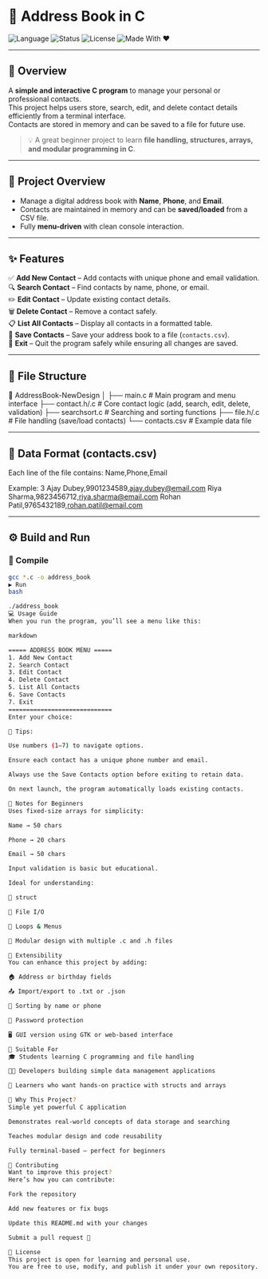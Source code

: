 # 📒 Address Book in C

![Language](https://img.shields.io/badge/Language-C-blue)
![Status](https://img.shields.io/badge/Project%20Type-Console%20App-brightgreen)
![License](https://img.shields.io/badge/License-Open%20Source-yellow)
![Made With ❤️](https://img.shields.io/badge/Made%20With-%E2%9D%A4-red)

---

## 🧠 Overview
A **simple and interactive C program** to manage your personal or professional contacts.  
This project helps users store, search, edit, and delete contact details efficiently from a terminal interface.  
Contacts are stored in memory and can be saved to a file for future use.  

> 💡 A great beginner project to learn **file handling, structures, arrays, and modular programming in C**.

---

## 🎯 Project Overview
- Manage a digital address book with **Name**, **Phone**, and **Email**.
- Contacts are maintained in memory and can be **saved/loaded** from a CSV file.
- Fully **menu-driven** with clean console interaction.

---

## ✨ Features
✅ **Add New Contact** – Add contacts with unique phone and email validation.  
🔍 **Search Contact** – Find contacts by name, phone, or email.  
✏️ **Edit Contact** – Update existing contact details.  
🗑️ **Delete Contact** – Remove a contact safely.  
📋 **List All Contacts** – Display all contacts in a formatted table.  
💾 **Save Contacts** – Save your address book to a file (`contacts.csv`).  
🚪 **Exit** – Quit the program safely while ensuring all changes are saved.  

---

## 🧩 File Structure
📁 AddressBook-NewDesign
│
├── main.c # Main program and menu interface
├── contact.h/.c # Core contact logic (add, search, edit, delete, validation)
├── searchsort.c # Searching and sorting functions
├── file.h/.c # File handling (save/load contacts)
└── contacts.csv # Example data file

---

## 🧱 Data Format (contacts.csv)
Each line of the file contains:
Name,Phone,Email

Example:
3
Ajay Dubey,9901234589,ajay.dubey@email.com
Riya Sharma,9823456712,riya.sharma@email.com
Rohan Patil,9765432189,rohan.patil@email.com


---

## ⚙️ Build and Run

### 🧮 Compile
```bash
gcc *.c -o address_book
▶️ Run
bash

./address_book
💻 Usage Guide
When you run the program, you’ll see a menu like this:

markdown

===== ADDRESS BOOK MENU =====
1. Add New Contact
2. Search Contact
3. Edit Contact
4. Delete Contact
5. List All Contacts
6. Save Contacts
7. Exit
=============================
Enter your choice:

🧾 Tips:

Use numbers (1–7) to navigate options.

Ensure each contact has a unique phone number and email.

Always use the Save Contacts option before exiting to retain data.

On next launch, the program automatically loads existing contacts.

🧠 Notes for Beginners
Uses fixed-size arrays for simplicity:

Name → 50 chars

Phone → 20 chars

Email → 50 chars

Input validation is basic but educational.

Ideal for understanding:

🧩 struct

💾 File I/O

🔄 Loops & Menus

📂 Modular design with multiple .c and .h files

🔧 Extensibility
You can enhance this project by adding:

🏠 Address or birthday fields

📤 Import/export to .txt or .json

🧮 Sorting by name or phone

🔐 Password protection

🖥️ GUI version using GTK or web-based interface

🧰 Suitable For
🎓 Students learning C programming and file handling

🧑‍💻 Developers building simple data management applications

🧠 Learners who want hands-on practice with structs and arrays

🧩 Why This Project?
Simple yet powerful C application

Demonstrates real-world concepts of data storage and searching

Teaches modular design and code reusability

Fully terminal-based — perfect for beginners

🤝 Contributing
Want to improve this project?
Here’s how you can contribute:

Fork the repository

Add new features or fix bugs

Update this README.md with your changes

Submit a pull request 🚀

🧾 License
This project is open for learning and personal use.
You are free to use, modify, and publish it under your own repository.